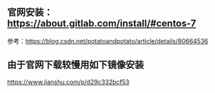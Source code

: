 ## 官网安装：  https://about.gitlab.com/install/#centos-7

参考：https://blog.csdn.net/potatoandpotato/article/details/80664536

## 由于官网下载较慢用如下镜像安装  
https://www.jianshu.com/p/d29c332bcf53

